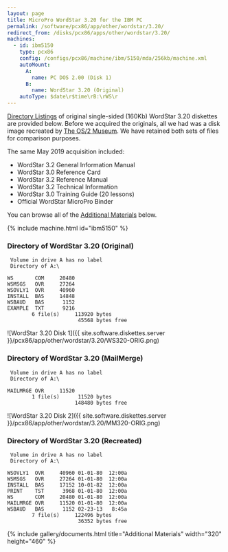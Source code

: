 ```yaml
---
layout: page
title: MicroPro WordStar 3.20 for the IBM PC
permalink: /software/pcx86/app/other/wordstar/3.20/
redirect_from: /disks/pcx86/apps/other/wordstar/3.20/
machines:
  - id: ibm5150
    type: pcx86
    config: /configs/pcx86/machine/ibm/5150/mda/256kb/machine.xml
    autoMount:
      A:
        name: PC DOS 2.00 (Disk 1)
      B:
        name: WordStar 3.20 (Original)
    autoType: $date\r$time\rB:\rWS\r
---
```


[Directory Listings](#directory-of-wordstar-320-original) of original single-sided (160Kb)
WordStar 3.20 diskettes are provided below.  Before we acquired the originals, all we had was a
disk image recreated by [The OS/2 Museum](http://www.os2museum.com/).  We have retained both
sets of files for comparison purposes.

The same May 2019 acquisition included:

- WordStar 3.2 General Information Manual
- WordStar 3.0 Reference Card
- WordStar 3.2 Reference Manual
- WordStar 3.2 Technical Information
- WordStar 3.0 Training Guide (20 lessons)
- Official WordStar MicroPro Binder

You can browse all of the [Additional Materials](#additional-materials) below.

{% include machine.html id="ibm5150" %}

### Directory of WordStar 3.20 (Original)

	 Volume in drive A has no label
	 Directory of A:\

	WS       COM     20480
	WSMSGS   OVR     27264
	WSOVLY1  OVR     40960
	INSTALL  BAS     14848
	WSBAUD   BAS      1152
	EXAMPLE  TXT      9216
	        6 file(s)     113920 bytes
	                       45568 bytes free

![WordStar 3.20 Disk 1]({{ site.software.diskettes.server }}/pcx86/app/other/wordstar/3.20/WS320-ORIG.png)

### Directory of WordStar 3.20 (MailMerge)

	 Volume in drive A has no label
	 Directory of A:\

	MAILMRGE OVR     11520
	        1 file(s)      11520 bytes
	                      148480 bytes free

![WordStar 3.20 Disk 2]({{ site.software.diskettes.server }}/pcx86/app/other/wordstar/3.20/MM320-ORIG.png)

### Directory of WordStar 3.20 (Recreated)

	 Volume in drive A has no label
	 Directory of A:\

	WSOVLY1  OVR     40960 01-01-80  12:00a
	WSMSGS   OVR     27264 01-01-80  12:00a
	INSTALL  BAS     17152 10-01-82  12:00a
	PRINT    TST      3968 01-01-80  12:00a
	WS       COM     20480 01-01-80  12:00a
	MAILMRGE OVR     11520 01-01-80  12:00a
	WSBAUD   BAS      1152 02-23-13   8:45a
	        7 file(s)     122496 bytes
	                       36352 bytes free

{% include gallery/documents.html title="Additional Materials" width="320" height="460" %}
